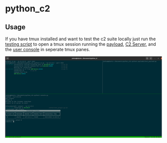 # python_c2

## Usage

If you have tmux installed and want to test the c2 suite locally just run the [testing script](testing.sh) to open a tmux session running the [payload](payloads/test_payload), [C2 Server](c2.py), and the [user console](console.py) in seperate tmux panes.


![example](src/img/Ubuntu-main-2022-03-31-00-30-34.png)

